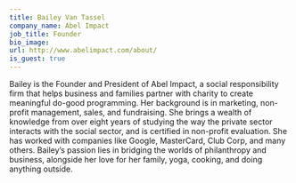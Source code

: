 ```yaml
---
title: Bailey Van Tassel
company_name: Abel Impact
job_title: Founder
bio_image:
url: http://www.abelimpact.com/about/
is_guest: true
---
```


Bailey is the Founder and President of Abel Impact, a social responsibility firm
that helps business and families partner with charity to create meaningful
do-good programming. Her background is in marketing, non-profit management,
sales, and fundraising. She brings a wealth of knowledge from over eight years
of studying the way the private sector interacts with the social sector, and is
certified in non-profit evaluation. She has worked with companies like Google,
MasterCard, Club Corp, and many others. Bailey’s passion lies in bridging the
worlds of philanthropy and business, alongside her love for her family, yoga,
cooking, and doing anything outside.
